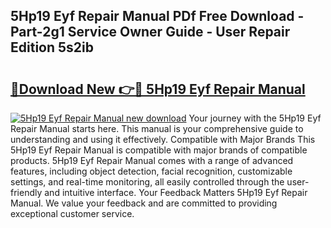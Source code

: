 ## 5Hp19 Eyf Repair Manual PDf Free Download - Part-2g1 Service Owner Guide - User Repair Edition 5s2ib

# <h2><a href="http://bc52173.oget.top/?id=5Hp19+Eyf+Repair+Manual">🔗Download New 👉🔴 5Hp19 Eyf Repair Manual</a></h2>

[![5Hp19 Eyf Repair Manual new download](https://i.imgur.com/5g1atiW.png)](http://bc52173.oget.top/?id=5Hp19+Eyf+Repair+Manual)
Your journey with the 5Hp19 Eyf Repair Manual starts here. This manual is your comprehensive guide to understanding and using it effectively. Compatible with Major Brands This 5Hp19 Eyf Repair Manual is compatible with major brands of compatible products. 5Hp19 Eyf Repair Manual comes with a range of advanced features, including object detection, facial recognition, customizable settings, and real-time monitoring, all easily controlled through the user-friendly and intuitive interface. Your Feedback Matters 5Hp19 Eyf Repair Manual. We value your feedback and are committed to providing exceptional customer service.

